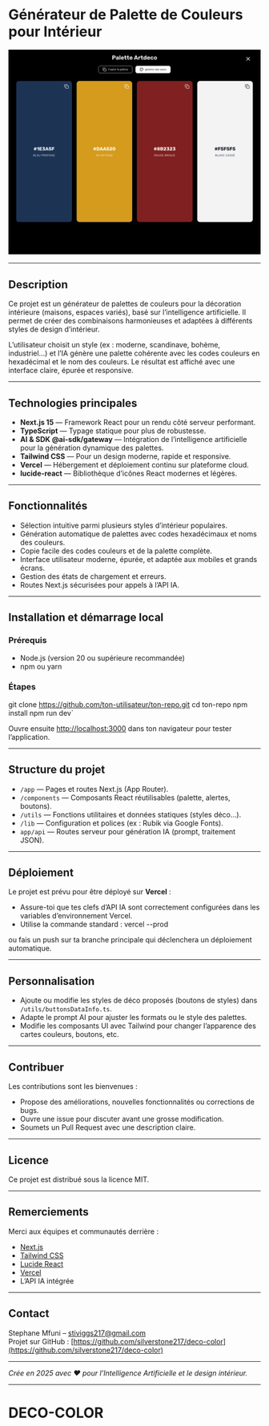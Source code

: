 # Générateur de Palette de Couleurs pour Intérieur

![Palette Preview](./public/palette-screenshot.png)

---

## Description

Ce projet est un générateur de palettes de couleurs pour la décoration intérieure (maisons, espaces variés), basé sur l’intelligence artificielle. Il permet de créer des combinaisons harmonieuses et adaptées à différents styles de design d’intérieur.

L’utilisateur choisit un style (ex : moderne, scandinave, bohème, industriel...) et l’IA génère une palette cohérente avec les codes couleurs en hexadécimal et le nom des couleurs. Le résultat est affiché avec une interface claire, épurée et responsive.

---

## Technologies principales

- **Next.js 15** — Framework React pour un rendu côté serveur performant.
- **TypeScript** — Typage statique pour plus de robustesse.
- **AI & SDK @ai-sdk/gateway** — Intégration de l’intelligence artificielle pour la génération dynamique des palettes.
- **Tailwind CSS** — Pour un design moderne, rapide et responsive.
- **Vercel** — Hébergement et déploiement continu sur plateforme cloud.
- **lucide-react** — Bibliothèque d’icônes React modernes et légères.

---

## Fonctionnalités

- Sélection intuitive parmi plusieurs styles d’intérieur populaires.
- Génération automatique de palettes avec codes hexadécimaux et noms des couleurs.
- Copie facile des codes couleurs et de la palette complète.
- Interface utilisateur moderne, épurée, et adaptée aux mobiles et grands écrans.
- Gestion des états de chargement et erreurs.
- Routes Next.js sécurisées pour appels à l’API IA.

---

## Installation et démarrage local

### Prérequis

- Node.js (version 20 ou supérieure recommandée)
- npm ou yarn

### Étapes

git clone https://github.com/ton-utilisateur/ton-repo.git
cd ton-repo
npm install
npm run dev`

Ouvre ensuite [http://localhost:3000](http://localhost:3000) dans ton navigateur pour tester l’application.

---

## Structure du projet

- `/app` — Pages et routes Next.js (App Router).
- `/components` — Composants React réutilisables (palette, alertes, boutons).
- `/utils` — Fonctions utilitaires et données statiques (styles déco…).
- `/lib` — Configuration et polices (ex : Rubik via Google Fonts).
- `app/api` — Routes serveur pour génération IA (prompt, traitement JSON).

---

## Déploiement

Le projet est prévu pour être déployé sur **Vercel** :

- Assure-toi que tes clefs d’API IA sont correctement configurées dans les variables d’environnement Vercel.
- Utilise la commande standard :
  vercel --prod

ou fais un push sur ta branche principale qui déclenchera un déploiement automatique.

---

## Personnalisation

- Ajoute ou modifie les styles de déco proposés (boutons de styles) dans `/utils/buttonsDataInfo.ts`.
- Adapte le prompt AI pour ajuster les formats ou le style des palettes.
- Modifie les composants UI avec Tailwind pour changer l’apparence des cartes couleurs, boutons, etc.

---

## Contribuer

Les contributions sont les bienvenues :

- Propose des améliorations, nouvelles fonctionnalités ou corrections de bugs.
- Ouvre une issue pour discuter avant une grosse modification.
- Soumets un Pull Request avec une description claire.

---

## Licence

Ce projet est distribué sous la licence MIT.

---

## Remerciements

Merci aux équipes et communautés derrière :

- [Next.js](https://nextjs.org/)
- [Tailwind CSS](https://tailwindcss.com/)
- [Lucide React](https://lucide.dev/)
- [Vercel](https://vercel.com/)
- L’API IA intégrée

---

## Contact

Stephane Mfuni – [stiviggs217@gmail.com](mailto:stiviggs217@gmail.com)  
Projet sur GitHub : [https://github.com/silverstone217/deco-color](https://github.com/silverstone217/deco-color)

---

_Crée en 2025 avec ❤️ pour l’Intelligence Artificielle et le design intérieur._

---

# DECO-COLOR
